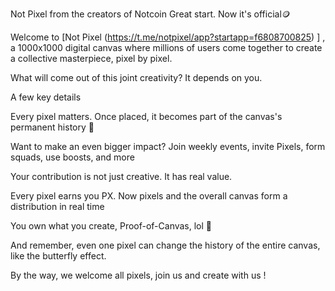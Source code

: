 Not Pixel from the creators of Notcoin
Great start. Now it's official🪙

Welcome to [Not Pixel (https://t.me/notpixel/app?startapp=f6808700825) ] , a 1000x1000 digital canvas where millions of users come together to create a collective masterpiece, pixel by pixel.

What will come out of this joint creativity? It depends on you.

A few key details

Every pixel matters. Once placed, it becomes part of the canvas's permanent history 🎨

Want to make an even bigger impact? Join weekly events, invite Pixels, form squads, use boosts, and more

Your contribution is not just creative. It has real value.

Every pixel earns you PX. Now pixels and the overall canvas form a distribution in real time

You own what you create, Proof-of-Canvas, lol 👾

And remember, even one pixel can change the history of the entire canvas, like the butterfly effect.

By the way, we welcome all pixels, join us and create with us !
